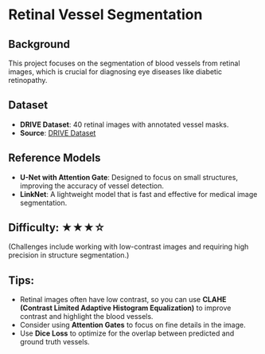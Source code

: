# **Retinal Vessel Segmentation**

## **Background**
This project focuses on the segmentation of blood vessels from retinal images, which is crucial for diagnosing eye diseases like diabetic retinopathy.

## **Dataset**
- **DRIVE Dataset**: 40 retinal images with annotated vessel masks.
- **Source**: [DRIVE Dataset](https://drive.grand-challenge.org/)

## **Reference Models**
- **U-Net with Attention Gate**: Designed to focus on small structures, improving the accuracy of vessel detection.
- **LinkNet**: A lightweight model that is fast and effective for medical image segmentation.

## **Difficulty**: ★★★☆  
(Challenges include working with low-contrast images and requiring high precision in structure segmentation.)

## **Tips**:
- Retinal images often have low contrast, so you can use **CLAHE (Contrast Limited Adaptive Histogram Equalization)** to improve contrast and highlight the blood vessels.
- Consider using **Attention Gates** to focus on fine details in the image.
- Use **Dice Loss** to optimize for the overlap between predicted and ground truth vessels.
